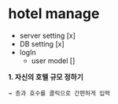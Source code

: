 # hotel manage

- server setting [x]
- DB setting [x]
- logIn
  - user model []

**1. 자신의 호텔 규모 정하기**

    → 층과 호수를 클릭으로 간편하게 입력
